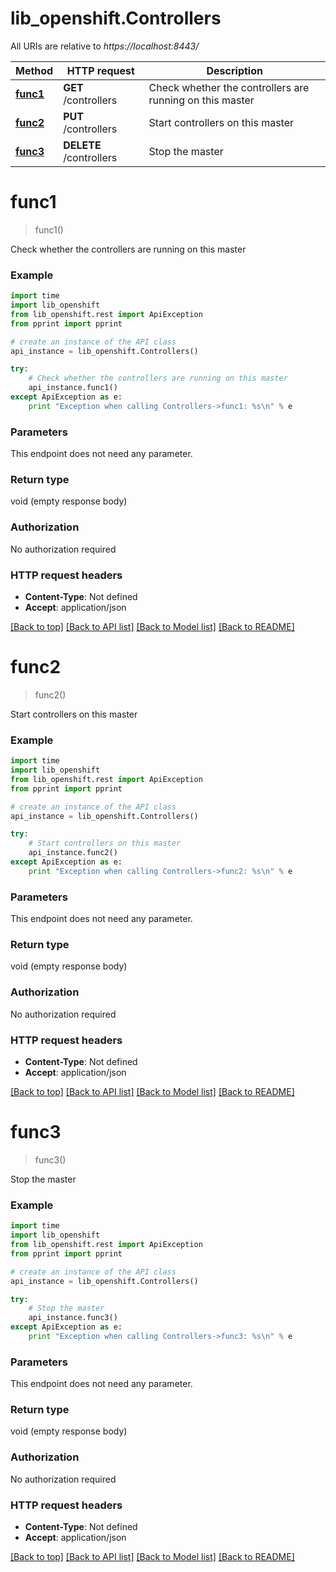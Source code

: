 # lib_openshift.Controllers

All URIs are relative to *https://localhost:8443/*

Method | HTTP request | Description
------------- | ------------- | -------------
[**func1**](Controllers.md#func1) | **GET** /controllers | Check whether the controllers are running on this master
[**func2**](Controllers.md#func2) | **PUT** /controllers | Start controllers on this master
[**func3**](Controllers.md#func3) | **DELETE** /controllers | Stop the master


# **func1**
> func1()

Check whether the controllers are running on this master

### Example 
```python
import time
import lib_openshift
from lib_openshift.rest import ApiException
from pprint import pprint

# create an instance of the API class
api_instance = lib_openshift.Controllers()

try: 
    # Check whether the controllers are running on this master
    api_instance.func1()
except ApiException as e:
    print "Exception when calling Controllers->func1: %s\n" % e
```

### Parameters
This endpoint does not need any parameter.

### Return type

void (empty response body)

### Authorization

No authorization required

### HTTP request headers

 - **Content-Type**: Not defined
 - **Accept**: application/json

[[Back to top]](#) [[Back to API list]](../README.md#documentation-for-api-endpoints) [[Back to Model list]](../README.md#documentation-for-models) [[Back to README]](../README.md)

# **func2**
> func2()

Start controllers on this master

### Example 
```python
import time
import lib_openshift
from lib_openshift.rest import ApiException
from pprint import pprint

# create an instance of the API class
api_instance = lib_openshift.Controllers()

try: 
    # Start controllers on this master
    api_instance.func2()
except ApiException as e:
    print "Exception when calling Controllers->func2: %s\n" % e
```

### Parameters
This endpoint does not need any parameter.

### Return type

void (empty response body)

### Authorization

No authorization required

### HTTP request headers

 - **Content-Type**: Not defined
 - **Accept**: application/json

[[Back to top]](#) [[Back to API list]](../README.md#documentation-for-api-endpoints) [[Back to Model list]](../README.md#documentation-for-models) [[Back to README]](../README.md)

# **func3**
> func3()

Stop the master

### Example 
```python
import time
import lib_openshift
from lib_openshift.rest import ApiException
from pprint import pprint

# create an instance of the API class
api_instance = lib_openshift.Controllers()

try: 
    # Stop the master
    api_instance.func3()
except ApiException as e:
    print "Exception when calling Controllers->func3: %s\n" % e
```

### Parameters
This endpoint does not need any parameter.

### Return type

void (empty response body)

### Authorization

No authorization required

### HTTP request headers

 - **Content-Type**: Not defined
 - **Accept**: application/json

[[Back to top]](#) [[Back to API list]](../README.md#documentation-for-api-endpoints) [[Back to Model list]](../README.md#documentation-for-models) [[Back to README]](../README.md)

